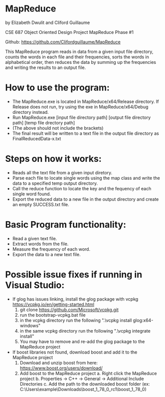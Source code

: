 # MapReduce
by Elizabeth Dwulit and Cliford Guillaume

CSE 687 Object Oriented Design
Project MapReduce
Phase #1

Github: https://github.com/Clifordguillaume/MapReduce

This MapReduce program reads in data from a given input file directory,
counts the words in each file and their frequencies, sorts the words in
alphabetical order, then reduces the data by summing up the frequencies
and writing the results to an output file.

# How to use the program:
- The MapReduce.exe is located in MapReduce/x64/Release directory. If Release does not run, try using the exe in MapReduce/x64/Debug directory instead.
- Run MapReduce.exe [input file directory path] [output file directory path] [temp file drectory path]
- (The above should not include the brackets)
- The final result will be written to a text file in the output file directory as FinalReducedData-x.txt

# Steps on how it works:
- Reads all the text file from a given input diretory.
- Parse each file to locate single words using the map class and write the data to a specified temp output directory.
- Call the reduce function to locate the key and the fequency of each single word found.
- Export the reduced data to a new file in the output directory and create an empty SUCCESS.txt file.

# Basic Program functionality:
- Read a given text file.
- Extract words from the file.
- Measure the frequency of each word.
- Export the data to a new text file.

# Possible issue fixes if running in Visual Studio:
- If glog has issues linking, install the glog package with vcpkg https://vcpkg.io/en/getting-started.html
	1. git clone https://github.com/Microsoft/vcpkg.git
	2. run the bootstrap-vcpkg.bat file
	3. in the vcpkg directory run the following ".\vcpkg install glog:x64-windows"
	4. in the same vcpkg directory run the following ".\vcpkg integrate install"
	5. You may have to remove and re-add the glog package to the MapReduce project
- If boost libraries not found, download boost and add it to the MapReduce project
	1. Download and unzip boost from here: https://www.boost.org/users/download/
	2. Add boost to the MapReduce project
		a. Right click the MapReduce project
		b. Properties -> C++ -> General -> Additional Include Directories
		c. Add the path to the downloaded boost folder (ex: C:\Users\example\Downloads\boost_1_78_0_rc1\boost_1_78_0)
